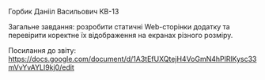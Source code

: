 Горбик Данііл Васильович КВ-13

Загальне завдання: розробити статичні Web-сторінки додатку та перевірити коректне їх відображення на екранах різного розміру.

Посилання до звіту: https://docs.google.com/document/d/1A3tEfUXQtejH4VoGmN4hPlRlKysc33mVvYvAYLI9kj0/edit
